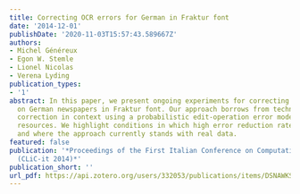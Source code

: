 ```yaml
---
title: Correcting OCR errors for German in Fraktur font
date: '2014-12-01'
publishDate: '2020-11-03T15:57:43.589667Z'
authors:
- Michel Généreux
- Egon W. Stemle
- Lionel Nicolas
- Verena Lyding
publication_types:
- '1'
abstract: In this paper, we present ongoing experiments for correcting OCR errors
  on German newspapers in Fraktur font. Our approach borrows from techniques for spelling
  correction in context using a probabilistic edit-operation error model and lexical
  resources. We highlight conditions in which high error reduction rates can be obtained
  and where the approach currently stands with real data.
featured: false
publication: '*Proceedings of the First Italian Conference on Computational Linguistics
  (CLiC-it 2014)*'
publication_short: ''
url_pdf: https://api.zotero.org/users/332053/publications/items/DSNAWKSM/file/view
---
```


